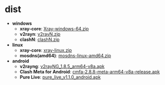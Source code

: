 # dist
- **windows**
  - **xray-core**: [Xray-windows-64.zip](https://api.azzb.club/https://github.com/XTLS/Xray-core/releases/latest/download/Xray-windows-64.zip)
  - **v2rayn**: [v2rayN.zip](https://api.azzb.club/https://github.com/2dust/v2rayN/releases/latest/download/v2rayN.zip)
  - **clashN**: [clashN.zip](https://api.azzb.club/https://github.com/2dust/clashN/releases/latest/download/clashN.zip)
- **linux**
  - **xray-core**: [xray-linux.zip](https://api.azzb.club/https://github.com/XTLS/Xray-core/releases/latest/download/xray-linux.zip)
  - **mosdns(amd64)**: [mosdns-linux-amd64.zip](https://api.azzb.club/https://github.com/IrineSistiana/mosdns/releases/latest/download/mosdns-linux-amd64.zip)
- **android**
  - **v2rayng**: [v2rayNG_1.8.5_arm64-v8a.apk](https://api.azzb.club/https://github.com/2dust/v2rayNG/releases/latest/download/v2rayNG_1.8.5_arm64-v8a.apk)
  - **Clash Meta for Android**: [cmfa-2.8.8-meta-arm64-v8a-release.apk](https://api.azzb.club/https://github.com/MetaCubeX/ClashMetaForAndroid/releases/latest/download/cmfa-2.8.8-meta-arm64-v8a-release.apk)
  - **Pure Live**: [pure_live_v1.1.0_android.apk](https://api.azzb.club/https://github.com/Jackiu1997/pure_live/releases/latest/download/pure_live_v1.1.0_android.apk)
